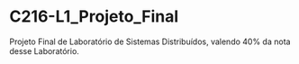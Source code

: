 # C216-L1_Projeto_Final
Projeto Final de Laboratório de Sistemas Distribuídos, valendo 40% da nota desse Laboratório.

